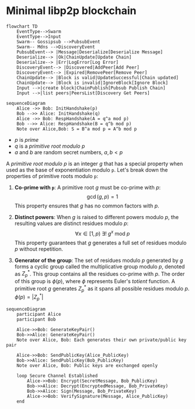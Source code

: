 # Minimal libp2p blockchain

```mermaid
flowchart TD
    EventType-->Swarm
    EventType-->Input
    Swarm-- Gossipsub -->PubsubEvent
    Swarm-- Mdns -->DiscoveryEvent
    PubsubEvent--> |Message|Deserialize[Deserialize Message]
    Deserialize--> |Ok|ChainUpdate[Update Chain]
    Deserialize--> |Err|LogError[Log Error]
    DiscoveryEvent--> |Discovered|AddPeer[Add Peer]
    DiscoveryEvent--> |Expired|RemovePeer[Remove Peer]
    ChainUpdate--> |Block is valid|UpdateSuccessful[Chain updated]
    ChainUpdate--> |Block is invalid|IgnoreBlock[Ignore Block]
    Input -->|create block|ChainPublish[Pubsub Publish Chain]
    Input -->|list peers|PeersList[Discovery Get Peers]
```

```mermaid
sequenceDiagram
	Alice ->> Bob: InitHandshake(p)
	Bob -->> Alice: InitHandshake(q)
	Alice ->> Bob: RespHandshake(A = q^a mod p)
	Bob -->> Alice: RespHandshake(B = q^b mod p)
	Note over Alice,Bob: S = B^a mod p = A^b mod p
```
- $p$ is *prime*
- $q$ is a *primitive root modulo* $p$
- $a$ and $b$ are random secret numbers, $a, b < p$

A *primitive root modulo* $p$ is an integer $g$ that has a special property when used as the base of exponentiation modulo `p`. Let's break down the properties of primitive roots modulo `p`:

1. **Co-prime with `p`**: A primitive root $g$ must be co-prime with $p$: $$\gcd(g, p) = 1$$This property ensures that $g$ has no common factors with $p$.

2. **Distinct powers**: When $g$ is raised to different powers modulo $p$, the resulting values are distinct residues modulo $p$: $$\forall x \in [1, p) \:\exists!\;g^{x}\;\mathrm{mod}\;p$$This property guarantees that $g$ generates a full set of residues modulo $p$ without repetition.

3. **Generator of the group**: The set of residues modulo $p$ generated by $g$ forms a cyclic group called the multiplicative group modulo $p$, denoted as $Z_p^*$. This group contains all the residues co-prime with $p$. The order of this group is $\phi(p)$, where $\phi$ represents Euler's *totient* function. A primitive root $g$ generates $Z_p^*$ as it spans all possible residues modulo $p$. $\phi(p) = |Z_p^*|$

```mermaid
sequenceDiagram
    participant Alice
    participant Bob

    Alice->>Bob: GenerateKeyPair()
    Bob->>Alice: GenerateKeyPair()
    Note over Alice, Bob: Each generates their own private/public key pair

    Alice->>Bob: SendPublicKey(Alice_PublicKey)
    Bob->>Alice: SendPublicKey(Bob_PublicKey)
    Note over Alice, Bob: Public keys are exchanged openly

    loop Secure Channel Established
        Alice->>Bob: Encrypt(SecretMessage, Bob_PublicKey)
        Bob->>Alice: Decrypt(EncryptedMessage, Bob_PrivateKey)
        Bob->>Alice: Sign(Message, Bob_PrivateKey)
        Alice->>Bob: VerifySignature(Message, Alice_PublicKey)
    end
```
